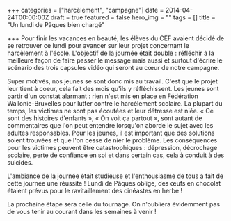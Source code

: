 +++
categories = ["harcèlement", "campagne"]
date = 2014-04-24T00:00:00Z
draft = true
featured = false
hero_img = ""
tags = []
title = "Un lundi de Pâques bien chargé"

+++
Pour finir les vacances en beauté, les élèves du CEF avaient décidé de se retrouver ce lundi pour avancer sur leur projet concernant le harcèlement à l'école. L'objectif de la journée était double : réfléchir à la meilleure façon de faire passer le message mais aussi et surtout d'écrire le scénario des trois capsules vidéo qui seront au cœur de notre campagne.  
  
Super motivés, nos jeunes se sont donc mis au travail. C'est que le projet leur tient à coeur, cela fait des mois qu'ils y réfléchissent. Les jeunes sont partir d'un constat alarmant : rien n'est mis en place en Fédération Wallonie-Bruxelles pour lutter contre le harcèlement scolaire. La plupart du temps, les victimes ne sont pas écoutées et leur détresse est niée. « Ce sont des histoires d'enfants », « On voit ça partout », sont autant de commentaires que l'on peut entendre lorsqu'on aborde le sujet avec les adultes responsables. Pour les jeunes, il est important que des solutions soient trouvées et que l'on cesse de nier le problème. Les conséquences pour les victimes peuvent être catastrophiques : dépression, décrochage scolaire, perte de confiance en soi et dans certain cas, cela à conduit à des suicides.  
  
L'ambiance de la journée était studieuse et l'enthousiasme de tous a fait de cette journée une réussite ! Lundi de Pâques oblige, des œufs en chocolat étaient prévus pour le ravitaillement des cinéastes en herbe !

La prochaine étape sera celle du tournage. On n'oubliera évidemment pas de vous tenir au courant dans les semaines à venir !